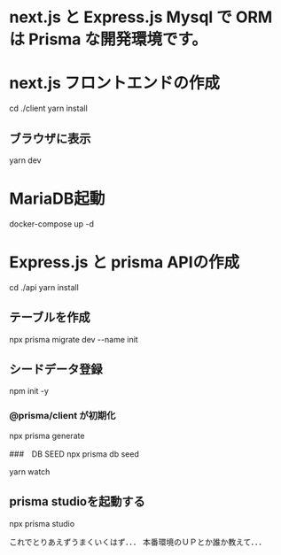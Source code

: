 # next.js と Express.js Mysql で ORM は Prisma な開発環境です。

# next.js フロントエンドの作成
cd ./client
yarn install

## ブラウザに表示
yarn dev

# MariaDB起動
docker-compose up -d

# Express.js と prisma APIの作成
cd ./api
yarn install

## テーブルを作成
 npx prisma migrate dev --name init

## シードデータ登録
 npm init -y

###  @prisma/client が初期化
 npx prisma generate

###　DB SEED
 npx prisma db seed

yarn watch

## prisma studioを起動する
npx prisma studio

これでとりあえずうまくいくはず．．．
本番環境のＵＰとか誰か教えて．．．
